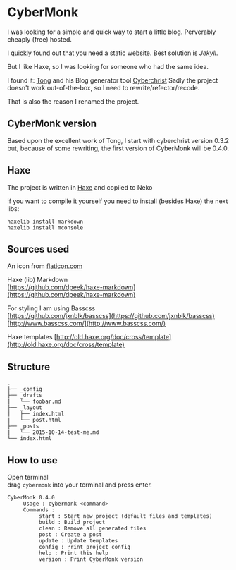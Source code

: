 # CyberMonk

I was looking for a simple and quick way to start a little blog.
Perverably cheaply (free) hosted.

I quickly found out that you need a static website.
Best solution is *Jekyll*.

But I like Haxe, so I was looking for someone who had the same idea.

I found it: [Tong](http://blog.disktree.net/) and his Blog generator tool [Cyberchrist](https://github.com/tong/cyberchrist)
Sadly the project doesn't work out-of-the-box, so I need to rewrite/refector/recode.

That is also the reason I renamed the project.


## CyberMonk version

Based upon the excellent work of Tong, I start with cyberchrist version 0.3.2
but, because of some rewriting, the first version of CyberMonk will be 0.4.0.


## Haxe

The project is written in [Haxe](http://haxe.org/) and copiled to Neko

if you want to compile it yourself you need to install (besides Haxe) the next libs:

```
haxelib install markdown
haxelib install mconsole
```

## Sources used

An icon from [flaticon.com](http://www.flaticon.com)

Haxe (lib) Markdown  
[https://github.com/dpeek/haxe-markdown](https://github.com/dpeek/haxe-markdown)

For styling I am using Basscss  
[https://github.com/jxnblk/basscss](https://github.com/jxnblk/basscss)  
[http://www.basscss.com/](http://www.basscss.com/)

Haxe templates
[http://old.haxe.org/doc/cross/template](http://old.haxe.org/doc/cross/template)


## Structure
```
.
├── _config
├── _drafts
|   └── foobar.md
├── _layout
|   ├── index.html
|   └── post.html
├── _posts
|   └── 2015-10-14-test-me.md
└── index.html
```


## How to use

Open terminal  
drag `cybermonk` into your terminal and press enter.

```
CyberMonk 0.4.0
     Usage : cybermonk <command>
     Commands :
          start : Start new project (default files and templates)
          build : Build project
          clean : Remove all generated files
          post : Create a post
          update : Update templates
          config : Print project config
          help : Print this help
          version : Print CyberMonk version

```
